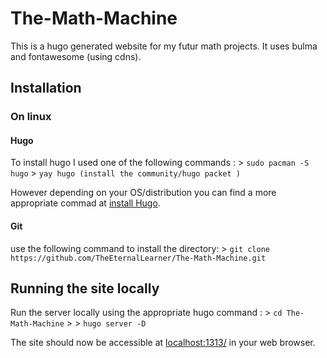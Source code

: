# The-Math-Machine

This is a hugo generated website for my futur math projects. It uses bulma and fontawesome (using cdns).

## Installation

### On linux

#### Hugo

To install hugo I used one of the following commands :
    > `sudo pacman -S hugo`
    > `yay hugo (install the community/hugo packet )`

However depending on your OS/distribution you can find a more appropriate commad at [install Hugo][1].

[1]: <https://gohugo.io/getting-started/installing/>

#### Git

use the following command to install the directory:
    > `git clone https://github.com/TheEternalLearner/The-Math-Machine.git`

## Running the site locally

Run the server locally using the appropriate hugo command :
    > `cd The-Math-Machine`
    >
    > `hugo server -D`

The site should now be accessible at [localhost:1313/][2] in your web browser.

[2]: <http://localhost:1313/>
